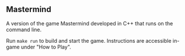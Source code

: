 ## Mastermind
A version of the game Mastermind developed in C++ that runs on the command line.

Run ``make run`` to build and start the game. Instructions are accessible in-game under "How to Play".
